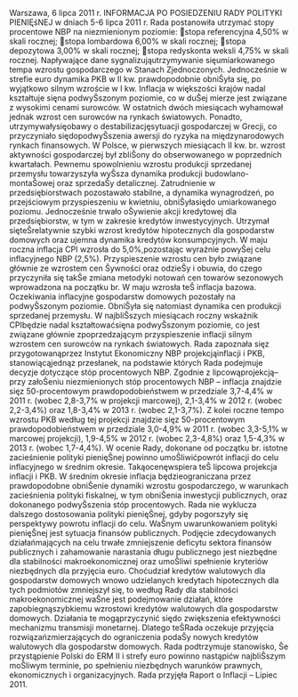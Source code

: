 Warszawa, 6 lipca 2011 r.
INFORMACJA PO POSIEDZENIU RADY POLITYKI PIENIĘśNEJ
w dniach 5-6 lipca 2011 r.
Rada postanowiła utrzymać stopy procentowe NBP na niezmienionym poziomie:
stopa referencyjna 4,50% w skali rocznej;
stopa lombardowa 6,00% w skali rocznej;
stopa depozytowa 3,00% w skali rocznej;
stopa redyskonta weksli 4,75% w skali rocznej.
Napływające dane sygnalizująutrzymywanie sięumiarkowanego tempa wzrostu
gospodarczego w Stanach Zjednoczonych. Jednocześnie w strefie euro dynamika PKB w II
kw. prawdopodobnie obniŜyła się, po wyjątkowo silnym wzroście w I kw. Inflacja w
większości krajów nadal kształtuje sięna podwyŜszonym poziomie, co w duŜej mierze jest
związane z wysokimi cenami surowców. W ostatnich dwóch miesiącach wyhamował jednak
wzrost cen surowców na rynkach światowych. Ponadto, utrzymywałysięobawy o
destabilizacjęsytuacji gospodarczej w Grecji, co przyczyniało siędopodwyŜszenia awersji
do ryzyka na międzynarodowych rynkach finansowych.
W Polsce, w pierwszych miesiącach II kw. br. wzrost aktywności gospodarczej był zbliŜony
do obserwowanego w poprzednich kwartałach. Pewnemu spowolnieniu wzrostu produkcji
sprzedanej przemysłu towarzyszyła wyŜsza dynamika produkcji budowlano-montaŜowej oraz
sprzedaŜy detalicznej. Zatrudnienie w przedsiębiorstwach pozostawało stabilne, a dynamika
wynagrodzeń, po przejściowym przyspieszeniu w kwietniu, obniŜyłasiędo umiarkowanego
poziomu. Jednocześnie trwało oŜywienie akcji kredytowej dla przedsiębiorstw, w tym w
zakresie kredytów inwestycyjnych. Utrzymał sięteŜrelatywnie szybki wzrost kredytów
hipotecznych dla gospodarstw domowych oraz ujemna dynamika kredytów konsumpcyjnych.
W maju roczna inflacja CPI wzrosła do 5,0%,pozostając wyraźnie powyŜej celu inflacyjnego
NBP (2,5%). Przyspieszenie wzrostu cen było związane głównie ze wzrostem cen Ŝywności
oraz odzieŜy i obuwia, do czego przyczyniła się takŜe zmiana metodyki notowań cen towarów
sezonowych wprowadzona na początku br. W maju wzrosła teŜ inflacja bazowa. Oczekiwania
inflacyjne gospodarstw domowych pozostały na podwyŜszonym poziomie. ObniŜyła się
natomiast dynamika cen produkcji sprzedanej przemysłu.
W najbliŜszych miesiącach roczny wskaźnik CPIbędzie nadal kształtowaćsięna
podwyŜszonym poziomie, co jest związane głównie zpoprzedzającym przyspieszenie inflacji
silnym wzrostem cen surowców na rynkach światowych.
Rada zapoznała sięz przygotowanąprzez Instytut Ekonomiczny NBP projekcjąinflacji i
PKB, stanowiącąjednąz przesłanek, na podstawie których Rada podejmuje decyzje
dotyczące stóp procentowych NBP.
Zgodnie z lipcowąprojekcją– przy załoŜeniu
niezmienionych stóp procentowych NBP – inflacja znajdzie sięz 50-procentowym
prawdopodobieństwem w przedziale 3,7-4,4% w 2011 r. (wobec 2,8-3,7% w projekcji
marcowej), 2,1-3,4% w 2012 r. (wobec 2,2-3,4%) oraz 1,8-3,4% w 2013 r. (wobec 2,1-3,7%).
Z kolei roczne tempo wzrostu PKB według tej projekcji znajdzie sięz 50-procentowym
prawdopodobieństwem w przedziale 3,0-4,9% w 2011 r. (wobec 3,3-5,1% w marcowej
projekcji), 1,9-4,5% w 2012 r. (wobec 2,3-4,8%) oraz 1,5-4,3% w 2013 r. (wobec 1,7-4,4%).
W ocenie Rady, dokonane od początku br. istotne zacieśnienie polityki pienięŜnej powinno
umoŜliwićpowrót inflacji do celu inflacyjnego w średnim okresie. Takąocenęwspiera teŜ
lipcowa projekcja inflacji i PKB. W średnim okresie inflacja będzieograniczana przez
prawdopodobne obniŜenie dynamiki wzrostu gospodarczego, w warunkach zacieśnienia
polityki fiskalnej, w tym obniŜenia inwestycji publicznych, oraz dokonanego podwyŜszenia
stóp procentowych.
Rada nie wyklucza dalszego dostosowania polityki pienięŜnej, gdyby pogorszyły się
perspektywy powrotu inflacji do celu.
WaŜnym uwarunkowaniem polityki pienięŜnej jest sytuacja finansów publicznych. Podjęcie
zdecydowanych działańmających na celu trwałe zmniejszenie deficytu sektora finansów
publicznych i zahamowanie narastania długu publicznego jest niezbędne dla stabilności
makroekonomicznej oraz umoŜliwi spełnienie kryteriów niezbędnych dla przyjęcia euro.
Choćudział kredytów walutowych dla gospodarstw domowych wnowo udzielanych
kredytach hipotecznych dla tych podmiotów zmniejszył się, to według Rady dla stabilności
makroekonomicznej waŜne jest podejmowanie działań, które zapobiegnąszybkiemu
wzrostowi kredytów walutowych dla gospodarstw domowych. Działania te mogąprzyczynić
siędo zwiększenia efektywności mechanizmu transmisji monetarnej. Dlatego teŜRada
oczekuje przyjęcia rozwiązańzmierzających do ograniczenia podaŜy nowych kredytów
walutowych dla gospodarstw domowych.
Rada podtrzymuje stanowisko, Ŝe przystąpienie Polski do ERM II i strefy euro powinno
nastąpićw najbliŜszym moŜliwym terminie, po spełnieniu niezbędnych warunków prawnych,
ekonomicznych i organizacyjnych.
Rada przyjęła Raport o Inflacji – Lipiec 2011.
